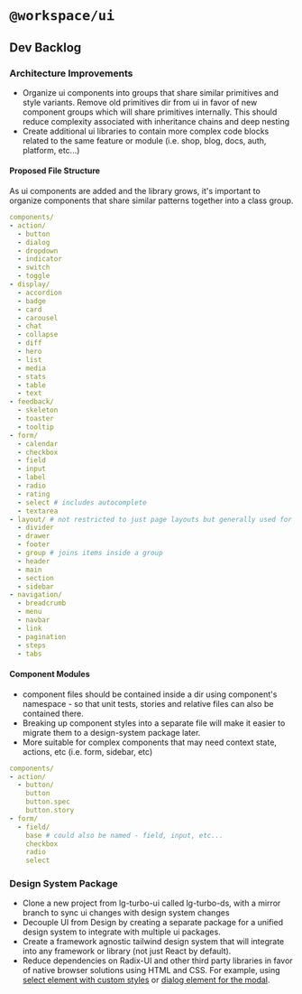 # `@workspace/ui`

## Dev Backlog

### Architecture Improvements

- Organize ui components into groups that share similar primitives and style variants. Remove old primitives dir from ui in favor of new component groups which will share primitives internally. This should reduce complexity associated with inheritance chains and deep nesting
- Create additional ui libraries to contain more complex code blocks related to the same feature or module (i.e. shop, blog, docs, auth, platform, etc...)

#### Proposed File Structure

As ui components are added and the library grows, it's important to organize components that share similar patterns together into a class group.

```yaml
components/
- action/
  - button
  - dialog
  - dropdown
  - indicator
  - switch
  - toggle
- display/
  - accordion
  - badge
  - card
  - carousel
  - chat
  - collapse
  - diff
  - hero
  - list
  - media
  - stats
  - table
  - text
- feedback/
  - skeleton
  - toaster
  - tooltip
- form/
  - calendar
  - checkbox
  - field
  - input
  - label
  - radio
  - rating
  - select # includes autocomplete
  - textarea
- layout/ # not restricted to just page layouts but generally used for this
  - divider
  - drawer
  - footer
  - group # joins items inside a group
  - header
  - main
  - section
  - sidebar
- navigation/
  - breadcrumb
  - menu
  - navbar
  - link
  - pagination
  - steps
  - tabs
```

#### Component Modules

- component files should be contained inside a dir using component's namespace - so that unit tests, stories and relative files can also be contained there.
- Breaking up component styles into a separate file will make it easier to migrate them to a design-system package later.
- More suitable for complex components that may need context state, actions, etc (i.e. form, sidebar, etc)

```yaml
components/
- action/
  - button/
    button
    button.spec
    button.story
- form/
  - field/
    base # could also be named - field, input, etc...
    checkbox
    radio
    select
```

### Design System Package

- Clone a new project from lg-turbo-ui called lg-turbo-ds, with a mirror branch to sync ui changes with design system changes
- Decouple UI from Design by creating a separate package for a unified design system to integrate with multiple ui packages.
- Create a framework agnostic tailwind design system that will integrate into any framework or library (not just React by default).
- Reduce dependencies on Radix-UI and other third party libraries in favor of native browser solutions using HTML and CSS. For example, using [select element with custom styles](https://developer.chrome.com/blog/a-customizable-select) or [dialog element for the modal](https://developer.mozilla.org/en-US/docs/Web/HTML/Reference/Elements/dialog).
